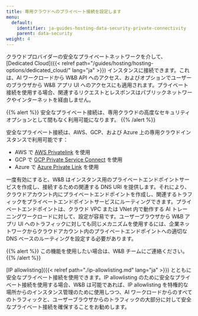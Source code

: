 ```yaml
---
title: 専用クラウドへのプライベート接続を設定します
menu:
  default:
    identifier: ja-guides-hosting-data-security-private-connectivity
    parent: data-security
weight: 4
---
```


クラウドプロバイダーの安全なプライベートネットワークを介して、[Dedicated Cloud]({{< relref path="/guides/hosting/hosting-options/dedicated_cloud/" lang="ja" >}}) インスタンスに接続できます。これは、AI ワークロードから W&B API へのアクセス、およびオプションでユーザーのブラウザから W&B アプリ UI へのアクセスにも適用されます。プライベート接続を使用する場合、関連するリクエストとレスポンスはパブリックネットワークやインターネットを経由しません。

{{% alert %}}
安全なプライベート接続は、専用クラウドの高度なセキュリティオプションとして間もなく利用可能になります。
{{% /alert %}}

安全なプライベート接続は、AWS、GCP、および Azure 上の専用クラウドインスタンスで利用可能です：

* AWS で [AWS Privatelink](https://aws.amazon.com/privatelink/) を使用
* GCP で [GCP Private Service Connect](https://cloud.google.com/vpc/docs/private-service-connect) を使用
* Azure で [Azure Private Link](https://learn.microsoft.com/azure/private-link/private-link-overview) を使用

一度有効にすると、W&B はインスタンス用のプライベートエンドポイントサービスを作成し、接続するための関連する DNS URI を提供します。それにより、クラウドアカウント内にプライベートエンドポイントを作成し、関連するトラフィックをプライベートエンドポイントサービスにルーティングできます。プライベートエンドポイントは、クラウド VPC または VNet 内で動作する AI トレーニングワークロードに対して、設定が容易です。ユーザーブラウザから W&B アプリ UI へのトラフィックに対しても同じメカニズムを使用するには、企業ネットワークからクラウドアカウント内のプライベートエンドポイントへの適切な DNS ベースのルーティングを設定する必要があります。

{{% alert %}}
この機能を使用したい場合は、W&B チームにご連絡ください。
{{% /alert %}}

[IP allowlisting]({{< relref path="./ip-allowlisting.md" lang="ja" >}}) とともに安全なプライベート接続を使用できます。IP allowlisting のために安全なプライベート接続を使用する場合、W&B は可能であれば、IP allowlisting を特権的な場所からのインスタンス管理のために使用しつつ、AI ワークロードからのすべてのトラフィックと、ユーザーブラウザからのトラフィックの大部分に対して安全なプライベート接続を確保することをお勧めします。